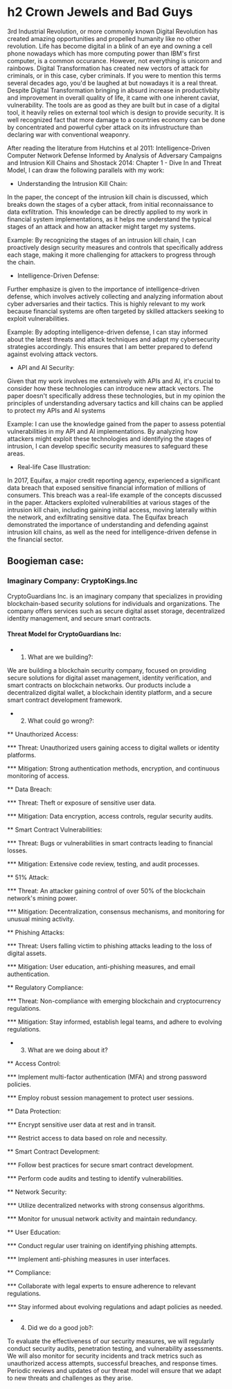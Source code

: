 # h2 Crown Jewels and Bad Guys

3rd Industrial Revolution, or more commonly known Digital Revolution has created amazing opportunities and propelled humanity like no other revolution. Life has become digital in a blink of an eye and owning a cell phone nowadays which has more computing power than IBM's first computer, is a common occurance. However, not everything is unicorn and rainbows. Digital Transformation has created new vectors of attack for criminals, or in this case, cyber criminals. If you were to mention this terms several decades ago, you'd be laughed at but nowadays it is a real threat. Despite Digital Transformation bringing in absurd increase in productivbity and improvement in overall quality of life, it came with one inherent caviat, vulnerability. The tools are as good as they are built but in case of a digital tool, it heavily relies on external tool which is design to provide security. It is well recognized fact that more damage to a countries economy can be done by concentrated and powerful cyber attack on its infrustructure than declaring war with conventional weaponry.

After reading the literature from Hutchins et al 2011: Intelligence-Driven Computer Network Defense Informed by Analysis of Adversary Campaigns and Intrusion Kill Chains and Shostack 2014: Chapter 1 - Dive In and Threat Model, I can draw the following parallels with my work:

* Understanding the Intrusion Kill Chain:

In the paper, the concept of the intrusion kill chain is discussed, which breaks down the stages of a cyber attack, from initial reconnaissance to data exfiltration. This knowledge can be directly applied to my work in financial system implementations, as it helps me understand the typical stages of an attack and how an attacker might target my systems.

Example: By recognizing the stages of an intrusion kill chain, I can proactively design security measures and controls that specifically address each stage, making it more challenging for attackers to progress through the chain.

* Intelligence-Driven Defense:

Further emphasize is given to the importance of intelligence-driven defense, which involves actively collecting and analyzing information about cyber adversaries and their tactics. This is highly relevant to my work because financial systems are often targeted by skilled attackers seeking to exploit vulnerabilities.

Example: By adopting intelligence-driven defense, I can stay informed about the latest threats and attack techniques and adapt my cybersecurity strategies accordingly. This ensures that I am better prepared to defend against evolving attack vectors.

* API and AI Security:

Given that my work involves me extensively with APIs and AI, it's crucial to consider how these technologies can introduce new attack vectors. The paper doesn't specifically address these technologies, but in my opinion the principles of understanding adversary tactics and kill chains can be applied to protect my APIs and AI systems

Example: I can use the knowledge gained from the paper to assess potential vulnerabilities in my API and AI implementations. By analyzing how attackers might exploit these technologies and identifying the stages of intrusion, I can develop specific security measures to safeguard these areas.

* Real-life Case Illustration:

In 2017, Equifax, a major credit reporting agency, experienced a significant data breach that exposed sensitive financial information of millions of consumers. This breach was a real-life example of the concepts discussed in the paper. Attackers exploited vulnerabilities at various stages of the intrusion kill chain, including gaining initial access, moving laterally within the network, and exfiltrating sensitive data. The Equifax breach demonstrated the importance of understanding and defending against intrusion kill chains, as well as the need for intelligence-driven defense in the financial sector.

## Boogieman case:

### Imaginary Company: CryptoKings.Inc

CryptoGuardians Inc. is an imaginary company that specializes in providing blockchain-based security solutions for individuals and organizations. The company offers services such as secure digital asset storage, decentralized identity management, and secure smart contracts.

#### Threat Model for CryptoGuardians Inc:

* 1. What are we building?:

We are building a blockchain security company, focused on providing secure solutions for digital asset management, identity verification, and smart contracts on blockchain networks. Our products include a decentralized digital wallet, a blockchain identity platform, and a secure smart contract development framework.

* 2. What could go wrong?:

** Unauthorized Access:

*** Threat: Unauthorized users gaining access to digital wallets or identity platforms.

*** Mitigation: Strong authentication methods, encryption, and continuous monitoring of access.

** Data Breach:

*** Threat: Theft or exposure of sensitive user data.

*** Mitigation: Data encryption, access controls, regular security audits.

** Smart Contract Vulnerabilities:

*** Threat: Bugs or vulnerabilities in smart contracts leading to financial losses.

*** Mitigation: Extensive code review, testing, and audit processes.

** 51% Attack:

*** Threat: An attacker gaining control of over 50% of the blockchain network's mining power.

*** Mitigation: Decentralization, consensus mechanisms, and monitoring for unusual mining activity.

** Phishing Attacks:

*** Threat: Users falling victim to phishing attacks leading to the loss of digital assets.

*** Mitigation: User education, anti-phishing measures, and email authentication.

** Regulatory Compliance:

*** Threat: Non-compliance with emerging blockchain and cryptocurrency regulations.

*** Mitigation: Stay informed, establish legal teams, and adhere to evolving regulations.

* 3. What are we doing about it?
 
** Access Control:

*** Implement multi-factor authentication (MFA) and strong password policies.

*** Employ robust session management to protect user sessions.

** Data Protection:

*** Encrypt sensitive user data at rest and in transit.

*** Restrict access to data based on role and necessity.

** Smart Contract Development:

*** Follow best practices for secure smart contract development.

*** Perform code audits and testing to identify vulnerabilities.

** Network Security:

*** Utilize decentralized networks with strong consensus algorithms.

*** Monitor for unusual network activity and maintain redundancy.

** User Education:

*** Conduct regular user training on identifying phishing attempts.

*** Implement anti-phishing measures in user interfaces.

** Compliance:

*** Collaborate with legal experts to ensure adherence to relevant regulations.

*** Stay informed about evolving regulations and adapt policies as needed.

* 4. Did we do a good job?:
 
To evaluate the effectiveness of our security measures, we will regularly conduct security audits, penetration testing, and vulnerability assessments. We will also monitor for security incidents and track metrics such as unauthorized access attempts, successful breaches, and response times. Periodic reviews and updates of our threat model will ensure that we adapt to new threats and challenges as they arise.

